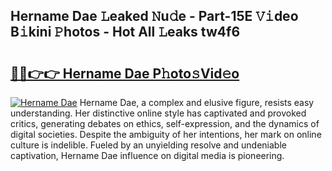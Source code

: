 ## Hername Dae 𝙻eaked 𝙽u𝚍e - Part-15E 𝚅𝚒deo B𝚒kini 𝙿hotos - Hot All 𝙻eaks tw4f6

# <h2><a href="http://ld6n6q.urlbe.top/?page=Hername+Dae">🔗🔗👉👉 Hername Dae P𝚑oto𝚜Vid𝚎o</a></h2>

[![Hername Dae](https://i.imgur.com/eBuTRDB.gif)](http://ld6n6q.urlbe.top/?page=Hername+Dae)
Hername Dae, a complex and elusive figure, resists easy understanding. Her distinctive online style has captivated and provoked critics, generating debates on ethics, self-expression, and the dynamics of digital societies. Despite the ambiguity of her intentions, her mark on online culture is indelible. Fueled by an unyielding resolve and undeniable captivation, Hername Dae influence on digital media is pioneering.

